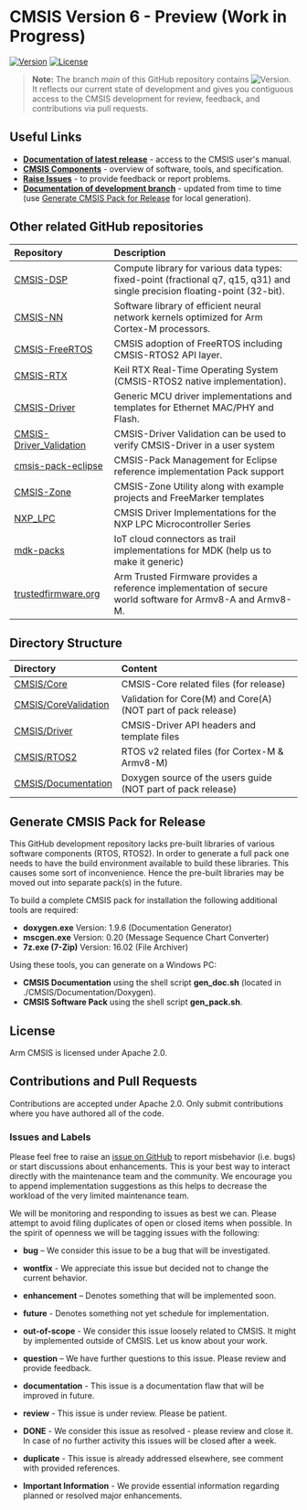 # CMSIS Version 6 - Preview (Work in Progress)

[![Version](https://img.shields.io/github/v/release/arm-software/CMSIS_6)](https://github.com/ARM-software/CMSIS_6/releases/latest) [![License](https://img.shields.io/github/license/arm-software/CMSIS_6)](https://arm-software.github.io/CMSIS_6/General/html/LICENSE) 

> **Note:** The branch *main* of this GitHub repository contains ![Version](https://img.shields.io/github/v/release/arm-software/CMSIS_6?display_name=release&label=%20&sort=semver). It reflects our current state of development and gives you contiguous access to the CMSIS development for review, feedback, and contributions via pull requests.

## Useful Links

 - [**Documentation of latest release**](https://arm-software.github.io/CMSIS_6/) -  access to the CMSIS user's manual.
 - [**CMSIS Components**](https://arm-software.github.io/CMSIS_6/latest/General/index.html#cmsis_components) - overview of software, tools, and specification.
 - [**Raise Issues**](https://github.com/ARM-software/CMSIS_6#issues-and-labels) - to provide feedback or report problems.
 - [**Documentation of development branch**](https://arm-software.github.io/CMSIS_6/develop/General/index.html) - updated from time to time (use [Generate CMSIS Pack for Release](https://github.com/ARM-software/CMSIS_6#generate-cmsis-pack-for-release) for local generation).

## Other related GitHub repositories

| Repository                  | Description                                               |
|:--------------------------- |:--------------------------------------------------------- |
| [CMSIS-DSP](https://github.com/ARM-software/CMSIS-DSP)                      | Compute library for various data types: fixed-point (fractional q7, q15, q31) and single precision floating-point (32-bit).
| [CMSIS-NN](https://github.com/ARM-software/CMSIS-NN)                        | Software library of efficient neural network kernels optimized for Arm Cortex-M processors.
| [CMSIS-FreeRTOS](https://github.com/arm-software/CMSIS-FreeRTOS)            | CMSIS adoption of FreeRTOS including CMSIS-RTOS2 API layer.                                                      
| [CMSIS-RTX](https://github.com/arm-software/CMSIS-rtx)                      | Keil RTX Real-Time Operating System (CMSIS-RTOS2 native implementation).
| [CMSIS-Driver](https://github.com/arm-software/CMSIS-Driver)                | Generic MCU driver implementations and templates for Ethernet MAC/PHY and Flash.  |
| [CMSIS-Driver_Validation](https://github.com/ARM-software/CMSIS-Driver_Validation) | CMSIS-Driver Validation can be used to verify CMSIS-Driver in a user system |
| [cmsis-pack-eclipse](https://github.com/ARM-software/cmsis-pack-eclipse)    | CMSIS-Pack Management for Eclipse reference implementation Pack support  |
| [CMSIS-Zone](https://github.com/ARM-software/CMSIS-Zone)                    | CMSIS-Zone Utility along with example projects and FreeMarker templates         |
| [NXP_LPC](https://github.com/ARM-software/NXP_LPC)                          | CMSIS Driver Implementations for the NXP LPC Microcontroller Series       |
| [mdk-packs](https://github.com/mdk-packs)                                   | IoT cloud connectors as trail implementations for MDK (help us to make it generic)|
| [trustedfirmware.org](https://www.trustedfirmware.org/)                     | Arm Trusted Firmware provides a reference implementation of secure world software for Armv8-A and Armv8-M.|

## Directory Structure

Directory                                      | Content
:----------------------------------------------|:---------------------------------------------------------
[CMSIS/Core](./CMSIS/Core)                     | CMSIS-Core related files (for release)
[CMSIS/CoreValidation](./CMSIS/CoreValidation) | Validation for Core(M) and Core(A) (NOT part of pack release)  
[CMSIS/Driver](./CMSIS/Driver)                 | CMSIS-Driver API headers and template files
[CMSIS/RTOS2](./CMSIS/RTOS2)                   | RTOS v2 related files (for Cortex-M & Armv8-M)
[CMSIS/Documentation](./CMSIS/Documentation)   | Doxygen source of the users guide (NOT part of pack release)  

## Generate CMSIS Pack for Release

This GitHub development repository lacks pre-built libraries of various software components (RTOS, RTOS2).
In order to generate a full pack one needs to have the build environment available to build these libraries.
This causes some sort of inconvenience. Hence the pre-built libraries may be moved out into separate pack(s)
in the future.

To build a complete CMSIS pack for installation the following additional tools are required:

- **doxygen.exe**    Version: 1.9.6 (Documentation Generator)
- **mscgen.exe**     Version: 0.20  (Message Sequence Chart Converter)
- **7z.exe (7-Zip)** Version: 16.02 (File Archiver)

Using these tools, you can generate on a Windows PC:

- **CMSIS Documentation** using the shell script **gen_doc.sh** (located in ./CMSIS/Documentation/Doxygen).
- **CMSIS Software Pack** using the shell script **gen_pack.sh**.

## License

Arm CMSIS is licensed under Apache 2.0.

## Contributions and Pull Requests

Contributions are accepted under Apache 2.0. Only submit contributions where you have authored all of the code.

### Issues and Labels

Please feel free to raise an [issue on GitHub](https://github.com/ARM-software/CMSIS_6/issues)
to report misbehavior (i.e. bugs) or start discussions about enhancements. This
is your best way to interact directly with the maintenance team and the community.
We encourage you to append implementation suggestions as this helps to decrease the
workload of the very limited maintenance team.

We will be monitoring and responding to issues as best we can.
Please attempt to avoid filing duplicates of open or closed items when possible.
In the spirit of openness we will be tagging issues with the following:

- **bug** – We consider this issue to be a bug that will be investigated.

- **wontfix** - We appreciate this issue but decided not to change the current behavior.

- **enhancement** – Denotes something that will be implemented soon.

- **future** - Denotes something not yet schedule for implementation.

- **out-of-scope** - We consider this issue loosely related to CMSIS. It might by implemented outside of CMSIS. Let us know about your work.

- **question** – We have further questions to this issue. Please review and provide feedback.

- **documentation** - This issue is a documentation flaw that will be improved in future.

- **review** - This issue is under review. Please be patient.

- **DONE** - We consider this issue as resolved - please review and close it. In case of no further activity this issues will be closed after a week.

- **duplicate** - This issue is already addressed elsewhere, see comment with provided references.

- **Important Information** - We provide essential information regarding planned or resolved major enhancements.

